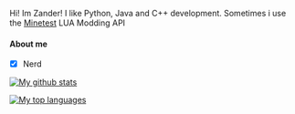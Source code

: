 Hi! Im Zander!
I like Python, Java and C++ development. Sometimes i use the [Minetest](https://minetest.net) LUA Modding API

#### About me
- [x] Nerd


[![My github stats](https://github-readme-stats.vercel.app/api?username=ChefZander&count_private=false&show_icons=true&theme=dark)](https://github.com/anuraghazra/github-readme-stats)

[![My top languages](https://github-readme-stats.vercel.app/api/top-langs/?username=ChefZander&layout=compact&theme=dark)](https://github.com/anuraghazra/github-readme-stats)
